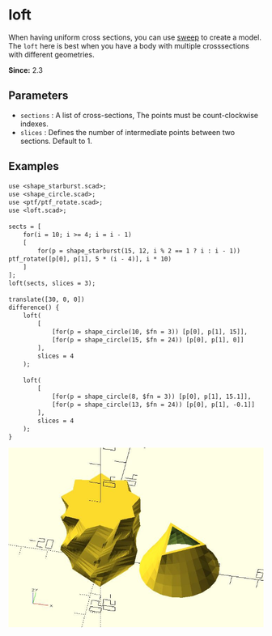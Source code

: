 # loft

When having uniform cross sections, you can use [sweep](https://openhome.cc/eGossip/OpenSCAD/lib3x-sweep.html) to create a model. The `loft` here is best when you have a body with multiple crosssections with different geometries. 

**Since:** 2.3

## Parameters

- `sections` : A list of cross-sections, The points must be count-clockwise indexes.
- `slices` : Defines the number of intermediate points between two sections. Default to 1.

## Examples

	use <shape_starburst.scad>;
	use <shape_circle.scad>;
	use <ptf/ptf_rotate.scad>;
	use <loft.scad>;
		
	sects = [
		for(i = 10; i >= 4; i = i - 1)
		[
			for(p = shape_starburst(15, 12, i % 2 == 1 ? i : i - 1)) ptf_rotate([p[0], p[1], 5 * (i - 4)], i * 10)
		]
	];
	loft(sects, slices = 3);

	translate([30, 0, 0])
	difference() {
		loft(
			[
				[for(p = shape_circle(10, $fn = 3)) [p[0], p[1], 15]],
				[for(p = shape_circle(15, $fn = 24)) [p[0], p[1], 0]]        
			],
			slices = 4
		);

		loft(
			[
				[for(p = shape_circle(8, $fn = 3)) [p[0], p[1], 15.1]],
				[for(p = shape_circle(13, $fn = 24)) [p[0], p[1], -0.1]]        
			],
			slices = 4
		);    
	}

![loft](images/lib3x-loft-1.JPG)




